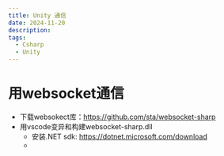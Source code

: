 ```yaml
---
title: Unity 通信
date: 2024-11-20
description:
tags:
  - Csharp
  - Unity
---
```

# 用websocket通信
- 下载websokect库：https://github.com/sta/websocket-sharp
- 用vscode变异和构建websocket-sharp.dll
	- 安装.NET sdk: https://dotnet.microsoft.com/download
	- 